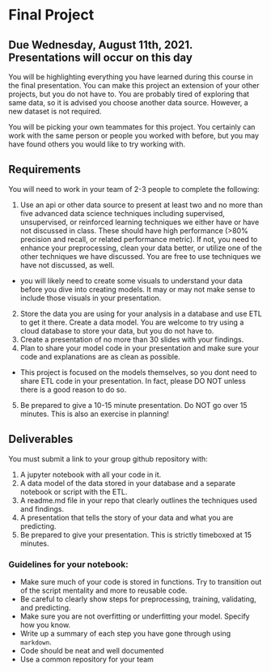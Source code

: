 # Final Project

## Due Wednesday, August 11th, 2021. Presentations will occur on this day

You will be highlighting everything you have learned during this course in the final presentation. You can make
this project an extension of your other projects, but you do not have to. You are probably tired of exploring
that same data, so it is advised you choose another data source. However, a new dataset is not required.

You will be picking your own teammates for this project. You certainly can work with the same person or people you worked
with before, but you may have found others you would like to try working with.  

## Requirements

You will need to work in your team of 2-3 people to complete the following:

1. Use an api or other data source to present at least two and no more than five advanced data science techniques including supervised, 
unsupervised, or reinforced learning techniques we either have or have not discussed in class. These should have high performance (>80% precision and recall, or related performance metric). 
If not, you need to enhance your preprocessing, clean your data better, or utilize one of the other techniques we have discussed. You are free to use techniques we have not discussed,
as well.
- you will likely need to create some visuals to understand your data before you dive into creating models. It may or may not make sense to include those visuals in your presentation.
2. Store the data you are using for your analysis in a database and use ETL to get it there. Create a data model. You are welcome to try using a cloud database to store your data, but you do not have to.
3. Create a presentation of no more than 30 slides with your findings.
4. Plan to share your model code in your presentation and make sure your code and explanations are as clean as possible.
- This project is focused on the models themselves, so you dont need to share ETL code in your presentation. In fact, please DO NOT unless there is a good reason to do so.
5. Be prepared to give a 10-15 minute presentation. Do NOT go over 15 minutes. This is also an exercise in planning!


## Deliverables

You must submit a link to your group github repository with:

1. A jupyter notebook with all your code in it. 
2. A data model of the data stored in your database and a separate notebook or script with the ETL.
3. A readme.md file in your repo that clearly outlines the techniques used and findings.
4. A presentation that tells the story of your data and what you are predicting. 
5. Be prepared to give your presentation. This is strictly timeboxed at 15 minutes.


### Guidelines for your notebook:
- Make sure much of your code is stored in functions. Try to transition out of the script mentality and more to reusable code. 
- Be careful to clearly show steps for preprocessing, training, validating, and predicting.
- Make sure you are not overfitting or underfitting your model. Specify how you know. 
- Write up a summary of each step you have gone through using `markdown`. 
- Code should be neat and well documented 
- Use a common repository for your team
